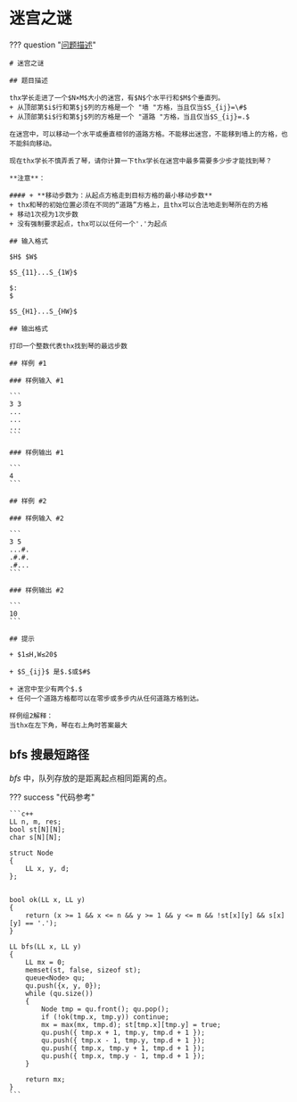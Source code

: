 # 迷宫之谜

??? question "[问题描述](https://www.luogu.com.cn/problem/T308067?contestId=98486)"

    # 迷宫之谜

    ## 题目描述

    thx学长走进了一个$N×M$大小的迷宫，有$N$个水平行和$M$个垂直列。
    + 从顶部第$i$行和第$j$列的方格是一个 "墙 "方格，当且仅当$S_{ij}=\#$
    + 从顶部第$i$行和第$j$列的方格是一个 "道路 "方格，当且仅当$S_{ij}=.$

    在迷宫中，可以移动一个水平或垂直相邻的道路方格。不能移出迷宫，不能移到墙上的方格，也不能斜向移动。

    现在thx学长不慎弄丢了琴，请你计算一下thx学长在迷宫中最多需要多少步才能找到琴？

    **注意**：

    #### + **移动步数为：从起点方格走到目标方格的最小移动步数**
    + thx和琴的初始位置必须在不同的“道路”方格上，且thx可以合法地走到琴所在的方格
    + 移动1次视为1次步数
    + 没有强制要求起点，thx可以以任何一个'.'为起点

    ## 输入格式

    $H$ $W$

    $S_{11}...S_{1W}$

    $:
    $

    $S_{H1}...S_{HW}$

    ## 输出格式

    打印一个整数代表thx找到琴的最远步数

    ## 样例 #1

    ### 样例输入 #1

    ```
    3 3
    ...
    ...
    ...
    ```

    ### 样例输出 #1

    ```
    4
    ```

    ## 样例 #2

    ### 样例输入 #2

    ```
    3 5
    ...#.
    .#.#.
    .#...
    ```

    ### 样例输出 #2

    ```
    10
    ```

    ## 提示

    + $1≤H,W≤20$

    + $S_{ij}$ 是$.$或$#$

    + 迷宫中至少有两个$.$
    + 任何一个道路方格都可以在零步或多步内从任何道路方格到达。

    样例组2解释：
    当thx在左下角，琴在右上角时答案最大

## bfs 搜最短路径

$bfs$ 中，队列存放的是距离起点相同距离的点。

??? success "代码参考"

    ```c++
    LL n, m, res;
    bool st[N][N];
    char s[N][N];

    struct Node
    {
        LL x, y, d;
    };


    bool ok(LL x, LL y)
    {
        return (x >= 1 && x <= n && y >= 1 && y <= m && !st[x][y] && s[x][y] == '.');
    }

    LL bfs(LL x, LL y)
    {
        LL mx = 0;
        memset(st, false, sizeof st);
        queue<Node> qu;
        qu.push({x, y, 0});
        while (qu.size())
        {
            Node tmp = qu.front(); qu.pop();
            if (!ok(tmp.x, tmp.y)) continue;
            mx = max(mx, tmp.d); st[tmp.x][tmp.y] = true;
            qu.push({ tmp.x + 1, tmp.y, tmp.d + 1 });
            qu.push({ tmp.x - 1, tmp.y, tmp.d + 1 });
            qu.push({ tmp.x, tmp.y + 1, tmp.d + 1 });
            qu.push({ tmp.x, tmp.y - 1, tmp.d + 1 });
        }

        return mx;
    }
    ```